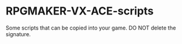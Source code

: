 # RPGMAKER-VX-ACE-scripts
Some scripts that can be copied into your game. 
DO NOT delete the signature.
